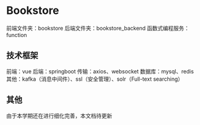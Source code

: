 # Bookstore
前端文件夹：bookstore
后端文件夹：bookstore_backend
函数式编程服务：function

## 技术框架
前端：vue
后端：springboot
传输：axios、websocket
数据库：mysql、redis
其他：kafka（消息中间件）、ssl（安全管理）、solr（Full-text searching）

## 其他
由于本学期还在进行细化完善，本文档待更新
